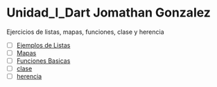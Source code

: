 # Unidad_I_Dart Jomathan Gonzalez 
Ejercicios de listas, mapas, funciones, clase y herencia
- [ ] [Ejemplos de Listas](https://dartpad.dartlang.org/9439792b0c13cb7909753fc11d49958b ) 
- [ ] [Mapas](https://dartpad.dartlang.org/c5cfa3cc8b74524890b6c7ca916ea182 )
- [ ] [Funciones Basicas](https://dartpad.dartlang.org/0bd840c32f1228df9f88be77ec40997f )
- [ ] [clase](https://dartpad.dartlang.org/102b0b6964368dcc53bcbfd1e9181080 )
- [ ] [herencia](https://dartpad.dartlang.org/3bdccb945b11741a8f8b071efb26011f )
